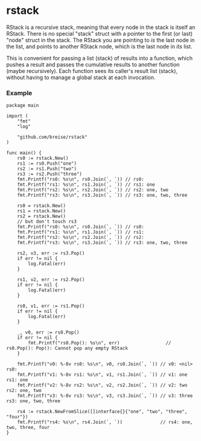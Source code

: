 # rstack

RStack is a recursive stack, meaning that every node in the stack is itself an
RStack.  There is no special "stack" struct with a pointer to the first (or
last) "node" struct in the stack.  The RStack you are pointing to _is_ the last
node in the list, and points to another RStack node, which is the last node in
_its_ list.

This is convenient for passing a list (stack) of results into a function, which
pushes a result and passes the cumulative results to another function (maybe
recursively).  Each function sees its caller's result list (stack), without
having to manage a global stack at each invocation.

### Example
```
package main

import (
	"fmt"
	"log"

	"github.com/breise/rstack"
)

func main() {
	rs0 := rstack.New()
	rs1 := rs0.Push("one")
	rs2 := rs1.Push("two")
	rs3 := rs2.Push("three")
	fmt.Printf("rs0: %s\n", rs0.Join(`, `)) // rs0: 
	fmt.Printf("rs1: %s\n", rs1.Join(`, `)) // rs1: one
	fmt.Printf("rs2: %s\n", rs2.Join(`, `)) // rs2: one, two
	fmt.Printf("rs3: %s\n", rs3.Join(`, `)) // rs3: one, two, three

	rs0 = rstack.New()
	rs1 = rstack.New()
	rs2 = rstack.New()
	// but don't touch rs3
	fmt.Printf("rs0: %s\n", rs0.Join(`, `)) // rs0: 
	fmt.Printf("rs1: %s\n", rs1.Join(`, `)) // rs1: 
	fmt.Printf("rs2: %s\n", rs2.Join(`, `)) // rs2: 
	fmt.Printf("rs3: %s\n", rs3.Join(`, `)) // rs3: one, two, three

	rs2, v3, err := rs3.Pop()
	if err != nil {
		log.Fatal(err)
	}

	rs1, v2, err := rs2.Pop()
	if err != nil {
		log.Fatal(err)
	}

	rs0, v1, err := rs1.Pop()
	if err != nil {
		log.Fatal(err)
	}

	_, v0, err := rs0.Pop()
	if err != nil {
		fmt.Printf("rs0.Pop(): %s\n", err)                 // rs0.Pop(): Pop(): Cannot pop any empty RStack
	}

	fmt.Printf("v0: %-8v rs0: %s\n", v0, rs0.Join(`, `)) // v0: <nil>    rs0: 
	fmt.Printf("v1: %-8v rs1: %s\n", v1, rs1.Join(`, `)) // v1: one      rs1: one
	fmt.Printf("v2: %-8v rs2: %s\n", v2, rs2.Join(`, `)) // v2: two      rs2: one, two
	fmt.Printf("v3: %-8v rs3: %s\n", v3, rs3.Join(`, `)) // v3: three    rs3: one, two, three

	rs4 := rstack.NewFromSlice([]interface{}{"one", "two", "three", "four"})
	fmt.Printf("rs4: %s\n", rs4.Join(`, `))              // rs4: one, two, three, four
}
```
